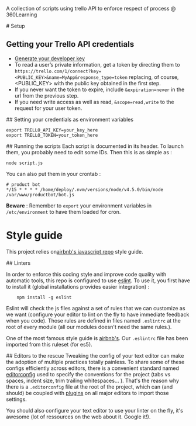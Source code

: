 A collection of scripts using trello API to enforce respect of process @ 360Learning

# Setup

## Getting your Trello API credentials
* [Generate your developer key][devkey]
* To read a user’s private information, get a token by directing them to `https://trello.com/1/connect?key=<PUBLIC_KEY>&name=MyApp&response_type=token` replacing, of course, &lt;PUBLIC_KEY&gt; with the public key obtained in the first step.
* If you never want the token to expire, include `&expiration=never` in the url from the previous step.
* If you need write access as well as read, `&scope=read,write` to the request for your user token.

[devkey]: https://trello.com/1/appKey/generate


## Setting your credentials as environment variables

```
export TRELLO_API_KEY=your_key_here
export TRELLO_TOKEN=your_token_here
```


## Running the scripts
Each script is documented in its header. To launch them, you probably need to edit some IDs. Then this is as simple as :

```
node script.js
```

You can also put them in your crontab :

```
# product bot
*/15 * * * * /home/deploy/.nvm/versions/node/v4.5.0/bin/node /var/www/productbot/bot.js
```

**Beware** : Remember to `export` your environment variables in `/etc/environment` to have them loaded for cron.




# Style guide
This project relies on[airbnb's javascript repo](https://github.com/airbnb/javascript) style guide.

## Linters

In order to enforce this coding style and improve code quality with automatic tools, this repo is configured to use [eslint](http://eslint.org/docs/user-guide/getting-started). To use it, you first have to install it (global installations provides easier integration) :

```
    npm install -g eslint
```

Eslint will check the js files against a set of rules that we can customize as we want (configure your editor to lint on the fly to have immediate feedback when you code). Those rules are defined in files named `.eslintrc` at the root of every module (all our modules doesn't need the same rules.).

One of the most famous style guide is [airbnb's](https://github.com/airbnb/javascript). Our `.eslintrc` file has been imported from this ruleset (for es5).

## Editors to the rescue
Tweaking the config of your text editor can make the adoption of multiple practices totally painless.
To share some of these configs efficiently across editors, there is a convenient standard named [editorconfig](http://editorconfig.org/) used to specify the conventions for the project (tabs vs spaces, indent size, trim trailing whitespaces... ). That's the reason why there is a `.editorconfig` file at the root of the project, which can (and should) be coupled with [plugins](http://editorconfig.org/#download) on all major editors to import those settings.

You should also configure your text editor to use your linter on the fly, it's awesome (lot of ressources on the web about it. Google it!).
